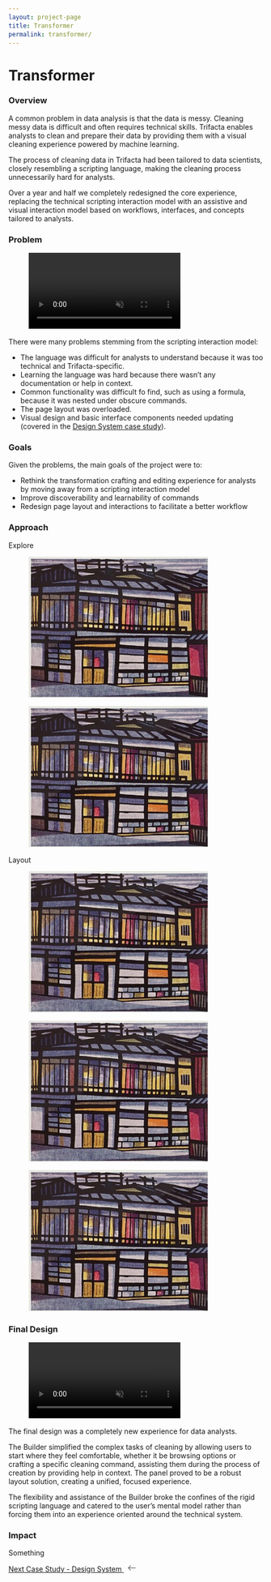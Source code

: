 ```yaml
---
layout: project-page
title: Transformer
permalink: transformer/
---
```

# Transformer

### Overview
A common problem in data analysis is that the data is messy.  Cleaning messy data is difficult and often requires technical skills.  Trifacta enables analysts to clean and prepare their data by providing them with a visual cleaning experience powered by machine learning.

The process of cleaning data in Trifacta had been tailored to data scientists, closely resembling a scripting language, making the cleaning process unnecessarily hard for analysts.

Over a year and half we completely redesigned the core experience, replacing the technical scripting interaction model with an assistive and visual interaction model based on workflows, interfaces, and concepts tailored to analysts.

### Problem
<figure><video src="/video/trifacta_old.mov" autobuffer="" loop="" muted="" autoplay="" preload="auto"></video></figure>


There were many problems stemming from the scripting interaction model:

- The language was difficult for analysts to understand because it was too technical and Trifacta-specific.
- Learning the language was hard because there wasn’t any documentation or help in context.
- Common functionality was difficult fo find, such as using a formula, because it was nested under obscure commands.
- The page layout was overloaded.
- Visual design and basic interface components needed updating (covered in the [Design System case study](/design_system)).

### Goals
Given the problems, the main goals of the project were to:
- Rethink the transformation crafting and editing experience for analysts by moving away from a scripting interaction model
- Improve discoverability and learnability of commands
- Redesign page layout and interactions to facilitate a better workflow

### Approach
Explore

<figure><img src="/images/transformer/test.png"></figure>

<figure><img src="/images/transformer/test.png"></figure>

Layout
<figure><img src="/images/transformer/test.png"></figure>
<figure><img src="/images/transformer/test.png"></figure>
<figure><img src="/images/transformer/test.png"></figure>

### Final Design
<figure><video src="/video/panel.mov" autobuffer="" loop="" muted="" autoplay="" preload="auto"></video></figure>

The final design was a completely new experience for data analysts.

The Builder simplified the complex tasks of cleaning by allowing users to start where they feel comfortable, whether it be browsing options or crafting a specific cleaning command, assisting them during the process of creation by providing help in context. The panel proved to be a robust layout solution, creating a unified, focused experience.

The flexibility and assistance of the Builder broke the confines of the rigid scripting language and catered to the user’s mental model rather than forcing them into an experience oriented around the technical system.

### Impact
Something

<p class="next">
  <a href="/design_system">Next Case Study - Design System
  <?xml version="1.0" ?><svg enable-background="new 0 0 32 32" height="15px" class="arrow" version="1.1" viewBox="0 0 32 32" width="32px" xml:space="preserve" xmlns="http://www.w3.org/2000/svg" xmlns:xlink="http://www.w3.org/1999/xlink"><path clip-rule="evenodd" d="M31.106,15H3.278l8.325-8.293  c0.391-0.391,0.391-1.024,0-1.414c-0.391-0.391-1.024-0.391-1.414,0l-9.9,9.899c-0.385,0.385-0.385,1.029,0,1.414l9.9,9.9  c0.391,0.391,1.024,0.391,1.414,0c0.391-0.391,0.391-1.024,0-1.414L3.278,17h27.828c0.552,0,1-0.448,1-1  C32.106,15.448,31.658,15,31.106,15z" fill="#444444" fill-rule="evenodd" id="Arrow_Back"/><g/><g/><g/><g/><g/><g/></svg>
  </a>
</p>
